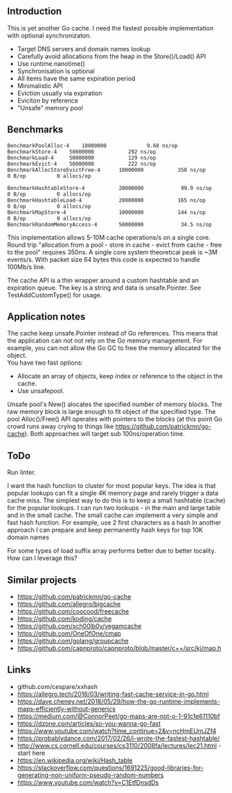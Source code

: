 ## Introduction

This is yet another Go cache. I need the fastest possible implementation with optional synchronizaton. 

* Target DNS servers and domain names lookup
* Carefully avoid allocations from the heap in the Store()/Load() API
* Use runtime.nanotime()
* Synchronisation is optional
* All items have the same expiration period
* Minimalistic API
* Eviction usually via expiration 
* Eviciton by reference
* "Unsafe" memory pool 

## Benchmarks

	BenchmarkPoolAlloc-4   	10000000	         9.68 ns/op
	BenchmarkStore-4   	50000000	       292 ns/op
	BenchmarkLoad-4    	50000000	       129 ns/op
	BenchmarkEvict-4   	50000000	       222 ns/op
	BenchmarkAllocStoreEvictFree-4    	10000000	       358 ns/op	       0 B/op	       0 allocs/op

	BenchmarkHashtableStore-4       	20000000	        99.9 ns/op	       0 B/op	       0 allocs/op
	BenchmarkHashtableLoad-4        	20000000	       165 ns/op	       0 B/op	       0 allocs/op
	BenchmarkMapStore-4             	10000000	       144 ns/op	       0 B/op	       0 allocs/op
	BenchmarkRandomMemoryAccess-4   	50000000	        34.5 ns/op


This implementation allows 5-10M cache operations/s on a single core. Round trip "allocation from a pool - store in cache - evict from cache - free to the pool" 
requires 350ns. A single core system theoretical peak is ~3M events/s. With packet size 64 bytes this code is expected to handle 100Mb/s line.

The cache API is a thin wrapper around a custom hashtable and an expiration queue. The key is a string and data is unsafe.Pointer. See TestAddCustomType() for usage.


## Application notes

The cache keep unsafe.Pointer instead of Go references. This means that the application can not not rely on the 
Go memory management. For example, you can not allow the Go GC to free the memory allocated for the object.  
You have two fast options:

* Allocate an array of objects, keep index or reference to the object in the cache. 
* Use unsafepool. 

Unsafe pool's New() alocates the specified number of memory blocks. The raw memory block is large enough to fit object of the specified type. 
The pool Alloc()/Free() API operates with pointers to the blocks (at this point Go crowd runs away crying to things like https://github.com/patrickmn/go-cache).
Both approaches will target sub 100ns/operation time. 

## ToDo

Run linter.

I want the hash function to cluster for most popular keys. The idea is that popular lookups can fit a single 4K memory page and rarely trigger a data cache miss.
The simplest way to do this is to keep a small hashtable (cache) for the popular lookups. I can run two lookups - in the main and 
large table and in the small cache. The small cache can implement a very simple and fast hash function. For example, use 2 first characters as a hash
In another approach I can prepare and keep permanently hash keys for top 10K domain names 

For some types of load suffix array performs better due to better locality. How can I leverage this?

## Similar projects 

* https://github.com/patrickmn/go-cache
* https://github.com/allegro/bigcache
* https://github.com/coocood/freecache
* https://github.com/koding/cache
* https://github.com/sch00lb0y/vegamcache
* https://github.com/OneOfOne/cmap
* https://github.com/golang/groupcache
* https://github.com/capnproto/capnproto/blob/master/c++/src/kj/map.h


## Links

* github.com/cespare/xxhash
* https://allegro.tech/2016/03/writing-fast-cache-service-in-go.html
* https://dave.cheney.net/2018/05/29/how-the-go-runtime-implements-maps-efficiently-without-generics
* https://medium.com/@ConnorPeet/go-maps-are-not-o-1-91c1e61110bf
* https://dzone.com/articles/so-you-wanna-go-fast
* https://www.youtube.com/watch?time_continue=2&v=ncHmEUmJZf4
* https://probablydance.com/2017/02/26/i-wrote-the-fastest-hashtable/
* http://www.cs.cornell.edu/courses/cs3110/2008fa/lectures/lec21.html - start here 
* https://en.wikipedia.org/wiki/Hash_table
* https://stackoverflow.com/questions/1691225/good-libraries-for-generating-non-uniform-pseudo-random-numbers
* https://www.youtube.com/watch?v=C1EtfDnsdDs

